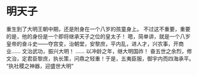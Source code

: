 # 明天子

重生到了大明王朝中期，还是附身在一个八岁的孩童身上。
不过这不重要，重要的是，他的身份是一个即将继承天子之位的皇太子！
嗯，简单讲，就是一个八岁皇帝的奋斗史——夺宫变，治朝堂，安黎庶，平内乱，进人才，兴农事，开商业……
文治武功，振兴大明！
……
以冲龄之年，继大明国祚！
奋五世之余烈，修文治，定君臣黎庶，执长策，问鼎之轻重！于是，五夷臣服，御宇内而四海承平。
“执社稷之神器，迎盛世大明”
